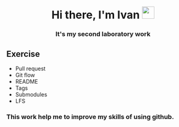 <h1 align="center"> Hi there, I'm Ivan <img src="https://github.com/blackcater/blackcater/raw/main/images/Hi.gif" height="32"/></h1>
<h3 align="center">It's my second laboratory work</h3>

## Exercise
* Pull request
* Git flow
* README
* Tags
* Submodules
* LFS

### This work help me to improve my skills of using github.
